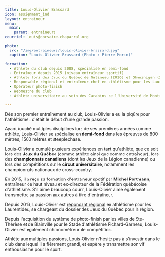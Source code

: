 ```yaml
---
title: Louis-Olivier Brassard
icon: assignment_ind
layout: entraineur
menu:
  main:
    parent: entraineurs
courriel: louis@corsaire-chaparral.org

photo:
  src: "/img/entraineurs/louis-olivier-brassard.jpg"
  caption: "Louis-Olivier Brassard (Photo : Pierre Morin)"

formation:
  - Athlète du club depuis 2008, spécialisé en demi-fond
  - Entraîneur depuis 2015 (niveau entraîneur sportif)
  - Athlète lors des Jeux du Québec de Gatineau (2010) et Shawinigan (2012)
  - Responsable régional et entraîneur-chef en athlétisme pour les Laurentides lors des Jeux du Québec à Montréal (2016)
  - Opérateur photo-finish
  - Webmestre du club
  - Athlète universitaire au sein des Carabins de l'Université de Montréal en cross-country et en athlétisme

---
```


Dès son premier entraînement au club, Louis-Olivier a eu la piqûre pour l'athlétisme : c'était le début d'une grande passion.

Ayant touché multiples disciplines lors de ses premières années comme athlète, Louis-Olivier se spécialise en **demi-fond** dans les épreuves de 800 mètres, 1500 mètres et steeplechase.

Louis-Olivier a cumulé plusieurs expériences en tant qu'athlète, que ce soit lors des **Jeux du Québec** (comme athlète ainsi que comme entraîneur), lors des **championnats canadiens** (dont les Jeux de la Légion canadienne) ou lors des compétitions sur le **circut universitaire**, notamment les championnats nationaux de cross-country.

En 2015, il a reçu sa formation d'entraîneur spotif par **Michel Portmann**, entraîneur de haut niveau et ex-directeur de la Fédération québécoise d'athlétisme. S'il aime beaucoup courir, Louis-Olivier aime également transmettre sa passion aux autres à titre d'entraîneur.

Depuis 2016, Louis-Olivier est [répondant régional](http://athletisme-quebec.ca/jeux-du-quebec) en athlétisme pour les Laurentides, se chargeant du dossier des Jeux du Québec pour la région.

Depuis l'acquisition du système de photo-finish par les villes de Ste-Thérèse et de Blainville pour le Stade d'athlétisme Richard-Garneau, Louis-Olivier est également chronométreur de compétition.

Athlète aux multiples passions, Louis-Olivier n'hésite pas à s'investir dans le club dans lequel il a fièrement grandi, et espère y transmettre son vif enthousiasme pour le sport.